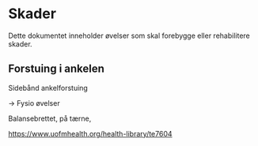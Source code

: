 # Skader

Dette dokumentet inneholder øvelser som skal forebygge eller rehabilitere skader.

## Forstuing i ankelen

Sidebånd ankelforstuing 

-> Fysio øvelser

Balansebrettet, på tærne, 


https://www.uofmhealth.org/health-library/te7604